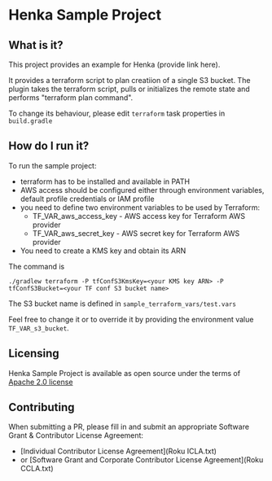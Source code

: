 # Henka Sample Project

## What is it?

This project provides an example for Henka (provide link here).

It provides a terraform script to plan creatiion of a single S3 bucket. The plugin takes the terraform script,
pulls or initializes the remote state and performs "terraform plan command".

To change its behaviour, please edit `terraform` task properties in `build.gradle`

## How do I run it?

To run the sample project:
* terraform has to be installed and available in PATH
* AWS access should be configured either through environment variables, default profile credentials or IAM profile
* you need to define two environment variables to be used by Terraform:
  * TF_VAR_aws_access_key - AWS access key for Terraform AWS provider
  * TF_VAR_aws_secret_key - AWS secret key for Terraform AWS provider
* You need to create a KMS key and obtain its ARN

The command is
```
./gradlew terraform -P tfConfS3KmsKey=<your KMS key ARN> -P tfConfS3Bucket=<your TF conf S3 bucket name> 
```

The S3 bucket name is defined in `sample_terraform_vars/test.vars`

Feel free to change it or to override it by providing the environment value `TF_VAR_s3_bucket`.

## Licensing

Henka Sample Project is available as open source under the terms of [Apache 2.0 license](http://www.apache.org/licenses/LICENSE-2.0.txt) 

## Contributing

When submitting a PR, please fill in and submit an appropriate Software Grant & Contributor License Agreement:
* [Individual Contributor License Agreement](Roku ICLA.txt)
* or [Software Grant and Corporate Contributor License Agreement](Roku CCLA.txt)

